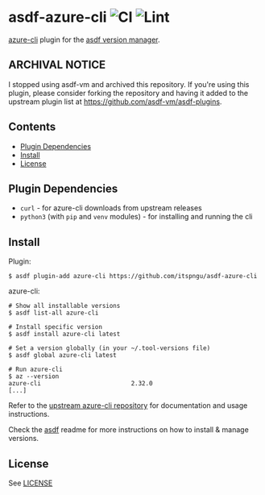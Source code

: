 # asdf-azure-cli ![CI](https://github.com/itspngu/asdf-azure-cli/workflows/CI/badge.svg) ![Lint](https://github.com/itspngu/asdf-azure-cli/workflows/Lint/badge.svg)

[azure-cli](https://github.com/Azure/azure-cli) plugin for the [asdf version manager](https://asdf-vm.com).

## ARCHIVAL NOTICE

I stopped using asdf-vm and archived this repository. If you're using this plugin, please consider forking the repository and having it added to the upstream plugin list at https://github.com/asdf-vm/asdf-plugins.

## Contents

- [Plugin Dependencies](#plugin-dependencies)
- [Install](#install)
- [License](#license)

## Plugin Dependencies

- `curl` - for azure-cli downloads from upstream releases
- `python3` (with `pip` and `venv` modules) - for installing and running the cli

## Install

Plugin:

```shell_session
$ asdf plugin-add azure-cli https://github.com/itspngu/asdf-azure-cli
```

azure-cli:

```shell_session
# Show all installable versions
$ asdf list-all azure-cli

# Install specific version
$ asdf install azure-cli latest

# Set a version globally (in your ~/.tool-versions file)
$ asdf global azure-cli latest

# Run azure-cli
$ az --version
azure-cli                         2.32.0
[...]
```

Refer to the [upstream azure-cli repository](https://github.com/Azure/azure-cli) for documentation and usage instructions.

Check the [asdf](https://github.com/asdf-vm/asdf) readme for more instructions on how to install & manage versions.

## License

See [LICENSE](LICENSE)
